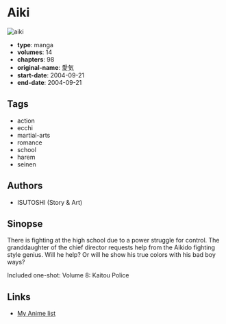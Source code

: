 # Aiki

![aiki](https://cdn.myanimelist.net/images/manga/3/52449.jpg)

-   **type**: manga
-   **volumes**: 14
-   **chapters**: 98
-   **original-name**: 愛気
-   **start-date**: 2004-09-21
-   **end-date**: 2004-09-21

## Tags

-   action
-   ecchi
-   martial-arts
-   romance
-   school
-   harem
-   seinen

## Authors

-   ISUTOSHI (Story & Art)

## Sinopse

There is fighting at the high school due to a power struggle for control. The granddaughter of the chief director requests help from the Aikido fighting style genius. Will he help? Or will he show his true colors with his bad boy ways?

Included one-shot:
Volume 8: Kaitou Police

## Links

-   [My Anime list](https://myanimelist.net/manga/3033/Aiki)
